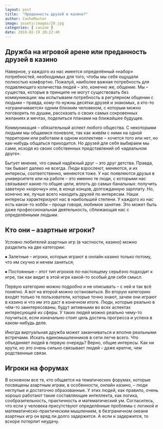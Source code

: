 ```yaml
---
layout: post
title:  "Преданность друзей в казино?"
author: CasheMaster
image: assets/images/20.jpg
categories: [ casino ]
date: 2019-02-19 20:22:40
---
```


## Дружба на игровой арене или преданность друзей в казино

Наверное, у каждого из нас имеется определённый «набор» потребностей, необходимых для того, чтобы мы себя ощущали полностью комфортно. Пожалуй, наиболее важная потребность для подавляющего количества людей – это, конечно же, общение. Мы – существа, которые в принципе не могут существовать без коммуникации: мы испытываем потребность в регулярном общении с людьми – правда, кому-то нужны десятки друзей и знакомых, а кто-то «ограничивается» одним близким человеком, с которым можно поговорить по душам, рассказать о своих самых сокровенных желаниях и мечтах, поделиться планами на ближайшее будущее. 

Коммуникация – обязательный аспект любого общества. С некоторыми людьми мы общаемся поневоле, так как живём с ними на одной территории или работаем в одном коллективе – хочется того или нет, но как-нибудь общаться приходится. Но друзей для себя выбираем мы сами, исходя из своих собственных представлений об «идеальном друге». 

Бытует мнение, что самый надёжный друг – это друг детства. Правда, так бывает далеко не всегда. Люди взрослеют, меняются, и их интересы, соответственно, меняются тоже. У нас появляются друзья в университете или на работе – это именно те люди, с которыми нас связывают какие-то общие цели, вплоть до самых банальных: получить заветную «корочку» или, в конце концов, долгожданную зарплату. Но, конечно же, лучше всего находить друзей по интересам. Наши интересы характеризуют нас в наибольшей степени. У каждого из нас есть какое-то хобби – проще говоря, любимое занятие. Это может быть даже профессиональная деятельность, сближающая нас с определёнными людьми. 

## Кто они – азартные игроки? 

Условно любителей азартных игр (в частности, казино) можно разделить на две категории:

⦁	Залетные – игроки, которые играют в онлайн казино только потому, что им скучно и нечем заняться;

⦁	Постоянные – этот тип игроков по-настоящему серьёзно подходит к игре, так как видит в этой игре какой-то особый для себя смысл. 

Первую категорию можно подробно и не описывать – с ней и так всё понятно. А вот на второй можно остановиться. Во вторую категорию входят только те пользователи, которые точно знают, зачем они играют в казино и что им это даст в конечном итоге. Люди, которые реально в чём-то заинтересованы, будут активными во всех аспектах интересующей их сферы. У таких людей можно реально чему-то поучиться, если изначально стоит цель достичь прогресса и успеха в каком-нибудь деле.

Иногда виртуальная дружба может заканчиваться и вполне реальными встречами. Искать единомышленников в сети легче всего. Что объединяет людей в первую очередь? Верно, общие интересы. Как ни крути, но это очень сильно связывает людей – даже крепче, чем родственные связи.

## Игроки на форумах 

В основном все те, кто общается на тематических форумах, которые посвящены азартным играм, в особенности, онлайн казино, – люди неглупые и достаточно образованные. У этих людей, как правило, очень хорошо работают такие составляющие интеллекта, как логика, сообразительность, практичность и математический ум. Согласитесь, что если у человека присутствуют определённые проблемы с логикой и математическо-практическим мышлением, в безграничном океане азартных игр он вряд ли долго задержится. А если и задержится, то вскоре потерпит неудачу. 

